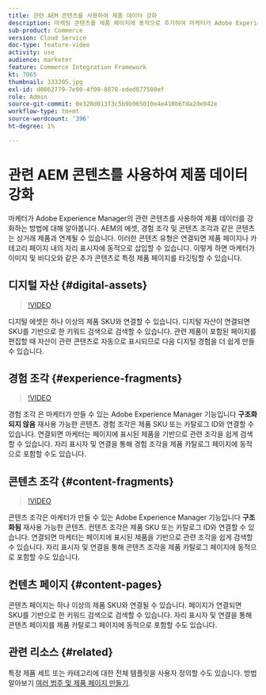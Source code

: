 ```yaml
---
title: 관련 AEM 콘텐츠를 사용하여 제품 데이터 강화
description: 마케팅 콘텐츠를 제품 페이지에 동적으로 추가하여 마케터가 Adobe Experience Manager의 관련 콘텐츠로 제품 데이터를 강화하는 방법에 대해 알아봅니다. 이렇게 하면 마케터가 이미지 및 비디오와 같은 추가 콘텐츠로 특정 제품 페이지를 타깃팅할 수 있습니다.
sub-product: Commerce
version: Cloud Service
doc-type: feature-video
activity: use
audience: marketer
feature: Commerce Integration Framework
kt: 7065
thumbnail: 333205.jpg
exl-id: d0062779-7e90-4f09-8878-eded877580ef
role: Admin
source-git-commit: 0e328d013f3c5b9b965010e4e410b6fda2de042e
workflow-type: tm+mt
source-wordcount: '396'
ht-degree: 1%

---
```


# 관련 AEM 콘텐츠를 사용하여 제품 데이터 강화

마케터가 Adobe Experience Manager의 관련 콘텐츠를 사용하여 제품 데이터를 강화하는 방법에 대해 알아봅니다. AEM의 에셋, 경험 조각 및 콘텐츠 조각과 같은 콘텐츠는 상거래 제품과 연계될 수 있습니다. 이러한 콘텐츠 유형은 연결되면 제품 페이지나 카테고리 페이지 내의 자리 표시자에 동적으로 삽입할 수 있습니다. 이렇게 하면 마케터가 이미지 및 비디오와 같은 추가 콘텐츠로 특정 제품 페이지를 타깃팅할 수 있습니다.

## 디지털 자산 {#digital-assets}

>[!VIDEO](https://video.tv.adobe.com/v/339121/?quality=12&learn=on)

디지털 에셋은 하나 이상의 제품 SKU와 연결할 수 있습니다. 디지털 자산이 연결되면 SKU를 기반으로 한 키워드 검색으로 검색할 수 있습니다. 관련 제품이 포함된 페이지를 편집할 때 자산이 관련 콘텐츠로 자동으로 표시되므로 다음 디지털 경험을 더 쉽게 만들 수 있습니다.

## 경험 조각 {#experience-fragments}

>[!VIDEO](https://video.tv.adobe.com/v/333205/?quality=12&learn=on)

경험 조각 은 마케터가 만들 수 있는 Adobe Experience Manager 기능입니다 **구조화되지 않음** 재사용 가능한 콘텐츠. 경험 조각은 제품 SKU 또는 카탈로그 ID와 연결할 수 있습니다. 연결되면 마케터는 페이지에 표시된 제품을 기반으로 관련 조각을 쉽게 검색할 수 있습니다. 자리 표시자 및 연결을 통해 경험 조각을 제품 카탈로그 페이지에 동적으로 포함할 수도 있습니다.

## 콘텐츠 조각 {#content-fragments}

>[!VIDEO](https://video.tv.adobe.com/v/339182/?quality=12&learn=on)

콘텐츠 조각은 마케터가 만들 수 있는 Adobe Experience Manager 기능입니다 **구조화됨** 재사용 가능한 콘텐츠. 컨텐츠 조각은 제품 SKU 또는 카탈로그 ID와 연결할 수 있습니다. 연결되면 마케터는 페이지에 표시된 제품을 기반으로 관련 조각을 쉽게 검색할 수 있습니다. 자리 표시자 및 연결을 통해 콘텐츠 조각을 제품 카탈로그 페이지에 동적으로 포함할 수도 있습니다.

## 컨텐츠 페이지 {#content-pages}

콘텐츠 페이지는 하나 이상의 제품 SKU와 연결될 수 있습니다. 페이지가 연결되면 SKU를 기반으로 한 키워드 검색으로 검색할 수 있습니다. 자리 표시자 및 연결을 통해 콘텐츠 페이지를 제품 카탈로그 페이지에 동적으로 포함할 수도 있습니다.


## 관련 리소스 {#related}

특정 제품 세트 또는 카테고리에 대한 전체 템플릿을 사용자 정의할 수도 있습니다. 방법 알아보기 [여러 범주 및 제품 페이지 만들기](./multi-template-usage.md).
